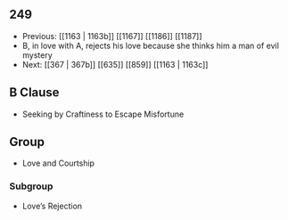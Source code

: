 ## 249
- Previous: [[1163 | 1163b]] [[1167]] [[1186]] [[1187]] 
- B, in love with A, rejects his love because she thinks him a man of evil mystery
- Next: [[367 | 367b]] [[635]] [[859]] [[1163 | 1163c]] 

## B Clause
- Seeking by Craftiness to Escape Misfortune

## Group
- Love and Courtship

### Subgroup
- Love’s Rejection

